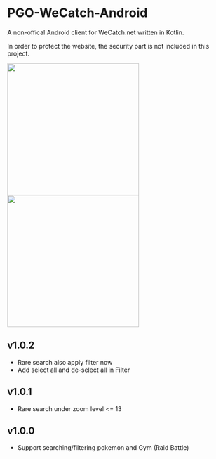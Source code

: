 # PGO-WeCatch-Android

A non-offical Android client for WeCatch.net written in Kotlin.

In order to protect the website, the security part is not included in this project.

<img src="https://raw.githubusercontent.com/kaiyan910/PGO-WeCatch-Android/master/screenshot_1.png" width="300"> <img src="https://raw.githubusercontent.com/kaiyan910/PGO-WeCatch-Android/master/screenshot_2.png" width="300">

## v1.0.2

- Rare search also apply filter now
- Add select all and de-select all in Filter

## v1.0.1

- Rare search under zoom level <= 13

## v1.0.0

- Support searching/filtering pokemon and Gym (Raid Battle)